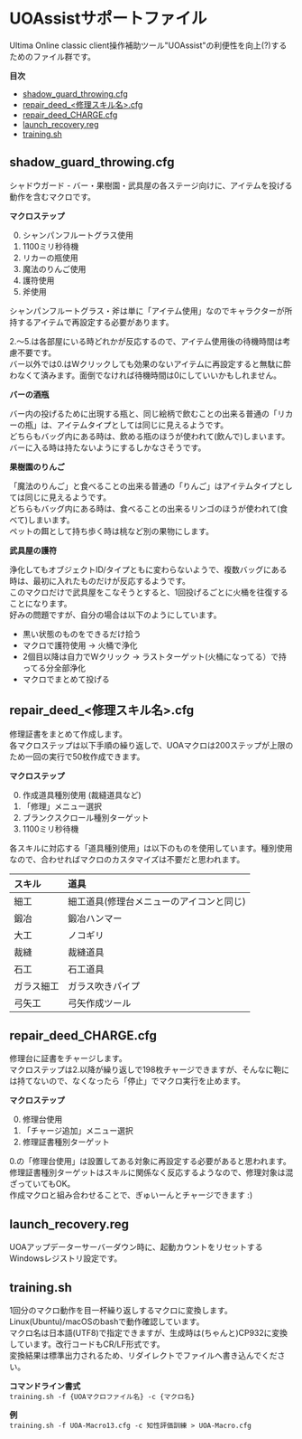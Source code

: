 # UOAssistサポートファイル
Ultima Online classic client操作補助ツール"UOAssist"の利便性を向上(?)するためのファイル群です。

__目次__

- [shadow_guard_throwing.cfg](#shadow_guard_throwingcfg)
- [repair_deed_<修理スキル名>.cfg](#repair_deed_修理スキル名cfg)
- [repair_deed_CHARGE.cfg](#repair_deed_chargecfg)
- [launch_recovery.reg](#launch_recoveryreg)
- [training.sh](#trainingsh)

## shadow_guard_throwing.cfg
シャドウガード - バー・果樹園・武具屋の各ステージ向けに、アイテムを投げる動作を含むマクロです。

__マクロステップ__

0. シャンパンフルートグラス使用
0. 1100ミリ秒待機
0. リカーの瓶使用
0. 魔法のりんご使用
0. 護符使用
0. 斧使用

シャンパンフルートグラス・斧は単に「アイテム使用」なのでキャラクターが所持するアイテムで再設定する必要があります。

2.～5.は各部屋にいる時どれかが反応するので、アイテム使用後の待機時間は考慮不要です。  
バー以外では0.はWクリックしても効果のないアイテムに再設定すると無駄に酔わなくて済みます。面倒でなければ待機時間は0にしていいかもしれません。

__バーの酒瓶__

バー内の投げるために出現する瓶と、同じ絵柄で飲むことの出来る普通の「リカーの瓶」は、アイテムタイプとしては同じに見えるようです。  
どちらもバッグ内にある時は、飲める瓶のほうが使われて(飲んで)しまいます。  
バーに入る時は持たないようにするしかなさそうです。

__果樹園のりんご__

「魔法のりんご」と食べることの出来る普通の「りんご」はアイテムタイプとしては同じに見えるようです。  
どちらもバッグ内にある時は、食べることの出来るリンゴのほうが使われて(食べて)しまいます。  
ペットの餌として持ち歩く時は桃など別の果物にします。

__武具屋の護符__

浄化してもオブジェクトID/タイプともに変わらないようで、複数バッグにある時は、最初に入れたものだけが反応するようです。  
このマクロだけで武具屋をこなそうとすると、1回投げるごとに火桶を往復することになります。  
好みの問題ですが、自分の場合は以下のようにしています。

- 黒い状態のものをできるだけ拾う
- マクロで護符使用 → 火桶で浄化
- 2個目以降は自力でWクリック → ラストターゲット(火桶になってる）で持ってる分全部浄化
- マクロでまとめて投げる

## repair_deed_<修理スキル名>.cfg
修理証書をまとめて作成します。  
各マクロステップは以下手順の繰り返しで、UOAマクロは200ステップが上限のため一回の実行で50枚作成できます。  

__マクロステップ__

0. 作成道具種別使用 (裁縫道具など)
0. 「修理」メニュー選択
0. ブランクスクロール種別ターゲット
0. 1100ミリ秒待機

各スキルに対応する「道具種別使用」は以下のものを使用しています。種別使用なので、合わせればマクロのカスタマイズは不要だと思われます。

|スキル|道具|
|:---|:---|
|細工|細工道具(修理台メニューのアイコンと同じ)|
|鍛冶|鍛冶ハンマー|
|大工|ノコギリ|
|裁縫|裁縫道具|
|石工|石工道具|
|ガラス細工|ガラス吹きパイプ|
|弓矢工|弓矢作成ツール|

## repair_deed_CHARGE.cfg
修理台に証書をチャージします。  
マクロステップは2.以降が繰り返しで198枚チャージできますが、そんなに鞄には持てないので、なくなったら「停止」でマクロ実行を止めます。

__マクロステップ__

0. 修理台使用
0. 「チャージ追加」メニュー選択
0. 修理証書種別ターゲット

0.の「修理台使用」は設置してある対象に再設定する必要があると思われます。
修理証書種別ターゲットはスキルに関係なく反応するようなので、修理対象は混ざっていてもOK。  
作成マクロと組み合わせることで、ぎゅいーんとチャージできます :)

## launch_recovery.reg
UOAアップデーターサーバーダウン時に、起動カウントをリセットするWindowsレジストリ設定です。  

## training.sh
1回分のマクロ動作を目一杯繰り返しするマクロに変換します。  
Linux(Ubuntu)/macOSのbashで動作確認しています。  
マクロ名は日本語(UTF8)で指定できますが、生成時は(ちゃんと)CP932に変換しています。改行コードもCR/LF形式です。  
変換結果は標準出力されるため、リダイレクトでファイルへ書き込んでください。

__コマンドライン書式__  
`training.sh -f {UOAマクロファイル名} -c {マクロ名}`

__例__  
`training.sh -f UOA-Macro13.cfg -c 知性評価訓練 > UOA-Macro.cfg`
